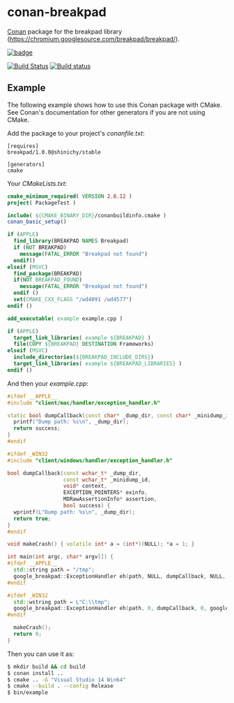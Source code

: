 # conan-breakpad
[Conan](https://conan.io) package for the breakpad library (https://chromium.googlesource.com/breakpad/breakpad/).

[![badge](https://img.shields.io/badge/conan.io-breakpad%2F1.0.0-green.svg?logo=data:image/png;base64%2CiVBORw0KGgoAAAANSUhEUgAAAA4AAAAOCAMAAAAolt3jAAAA1VBMVEUAAABhlctjlstkl8tlmMtlmMxlmcxmmcxnmsxpnMxpnM1qnc1sn85voM91oM11oc1xotB2oc56pNF6pNJ2ptJ8ptJ8ptN9ptN8p9N5qNJ9p9N9p9R8qtOBqdSAqtOAqtR%2BrNSCrNJ/rdWDrNWCsNWCsNaJs9eLs9iRvNuVvdyVv9yXwd2Zwt6axN6dxt%2Bfx%2BChyeGiyuGjyuCjyuGly%2BGlzOKmzOGozuKoz%2BKqz%2BOq0OOv1OWw1OWw1eWx1eWy1uay1%2Baz1%2Baz1%2Bez2Oe02Oe12ee22ujUGwH3AAAAAXRSTlMAQObYZgAAAAFiS0dEAIgFHUgAAAAJcEhZcwAACxMAAAsTAQCanBgAAAAHdElNRQfgBQkREyOxFIh/AAAAiklEQVQI12NgAAMbOwY4sLZ2NtQ1coVKWNvoc/Eq8XDr2wB5Ig62ekza9vaOqpK2TpoMzOxaFtwqZua2Bm4makIM7OzMAjoaCqYuxooSUqJALjs7o4yVpbowvzSUy87KqSwmxQfnsrPISyFzWeWAXCkpMaBVIC4bmCsOdgiUKwh3JojLgAQ4ZCE0AMm2D29tZwe6AAAAAElFTkSuQmCC)](http://www.conan.io/source/breakpad/1.0.0/shinichy/stable)

[![Build Status](https://travis-ci.org/shinichy/conan-breakpad.svg?branch=master)](https://travis-ci.org/shinichy/conan-breakpad)
[![Build status](https://ci.appveyor.com/api/projects/status/9tg8injdma6q8vts?svg=true)](https://ci.appveyor.com/project/shinichy/conan-breakpad)

## Example

The following example shows how to use this Conan package with CMake.  See Conan's
documentation for other generators if you are not using CMake.

Add the package to your project's *conanfile.txt*:

```
[requires]
breakpad/1.0.0@shinichy/stable

[generators]
cmake
```

Your *CMakeLists.txt*:

```CMake
cmake_minimum_required( VERSION 2.8.12 )
project( PackageTest )

include( ${CMAKE_BINARY_DIR}/conanbuildinfo.cmake )
conan_basic_setup()

if (APPLE)
  find_library(BREAKPAD NAMES Breakpad)
  if (NOT BREAKPAD)
    message(FATAL_ERROR "Breakpad not found")
  endif()
elseif (MSVC)
  find_package(BREAKPAD)
  if(NOT BREAKPAD_FOUND)
    message(FATAL_ERROR "Breakpad not found")
  endif ()
  set(CMAKE_CXX_FLAGS "/wd4091 /wd4577")
endif ()

add_executable( example example.cpp )

if (APPLE)
  target_link_libraries( example ${BREAKPAD} )
  file(COPY ${BREAKPAD} DESTINATION Frameworks)
elseif (MSVC)
  include_directories(${BREAKPAD_INCLUDE_DIRS})
  target_link_libraries( example ${BREAKPAD_LIBRARIES} )
endif ()
```

And then your *example.cpp*:

```cpp
#ifdef __APPLE__
#include "client/mac/handler/exception_handler.h"

static bool dumpCallback(const char* _dump_dir, const char* _minidump_id, void* context, bool success) {
  printf("Dump path: %s\n", _dump_dir);
  return success;
}
#endif

#ifdef _WIN32
#include "client/windows/handler/exception_handler.h"

bool dumpCallback(const wchar_t* _dump_dir,
                  const wchar_t* _minidump_id,
                  void* context,
                  EXCEPTION_POINTERS* exinfo,
                  MDRawAssertionInfo* assertion,
                  bool success) {
  wprintf(L"Dump path: %s\n", _dump_dir);
  return true;
}
#endif

void makeCrash() { volatile int* a = (int*)(NULL); *a = 1; }

int main(int argc, char* argv[]) {
#ifdef __APPLE__
  std::string path = "/tmp";
  google_breakpad::ExceptionHandler eh(path, NULL, dumpCallback, NULL, true, NULL);
#endif

#ifdef _WIN32
  std::wstring path = L"C:\\tmp";
  google_breakpad::ExceptionHandler eh(path, 0, dumpCallback, 0, google_breakpad::ExceptionHandler::HandlerType::HANDLER_ALL);
#endif

  makeCrash();
  return 0;
}

```

Then you can use it as:

```bash
$ mkdir build && cd build
$ conan install ..
$ cmake .. -G "Visual Studio 14 Win64"
$ cmake --build . --config Release
$ bin/example
```
